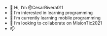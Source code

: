 - 👋 Hi, I’m @CesarRivera011
- 👀 I’m interested in learning programming
- 🌱 I’m currently learning mobile programming
- 💞️ I’m looking to collaborate on MisionTic2021
- 📫 

<!---
CesarRivera011/CesarRivera011 is a ✨ special ✨ repository because its `README.md` (this file) appears on your GitHub profile.
You can click the Preview link to take a look at your changes.
--->
